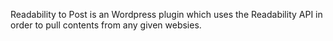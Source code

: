 Readability to Post is an Wordpress plugin which uses the Readability API in order to pull contents from any given websies.
